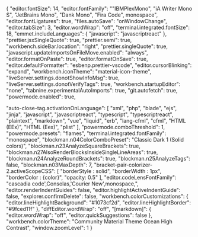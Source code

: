 {
  "editor.fontSize": 14,
  "editor.fontFamily": "\"IBMPlexMono\", \"iA Writer Mono S\", \"JetBrains Mono\", \"Dank Mono\", \"Fira Code\", monospace",
  "editor.fontLigatures": true,
  "files.autoSave": "onWindowChange",
  "editor.tabSize": 3,
  "editor.wordWrap": "off",
  "terminal.integrated.fontSize": 18,
  "emmet.includeLanguages": {
    "javascript": "javascriptreact"
  },
  "prettier.jsxSingleQuote": true,
  "prettier.semi": true,
  "workbench.sideBar.location": "right",
  "prettier.singleQuote": true,
  "javascript.updateImportsOnFileMove.enabled": "always",
  "editor.formatOnPaste": true,
  "editor.formatOnSave": true,
  "editor.defaultFormatter": "esbenp.prettier-vscode",
  "editor.cursorBlinking": "expand",
  "workbench.iconTheme": "material-icon-theme",
  "liveServer.settings.donotShowInfoMsg": true,
  "liveServer.settings.donotVerifyTags": true,
  "workbench.startupEditor": "none",
  "tabnine.experimentalAutoImports": true,
  "git.autofetch": true,
  "powermode.enabled": true,

  "auto-close-tag.activationOnLanguage": [
    "xml",
    "php",
    "blade",
    "ejs",
    "jinja",
    "javascript",
    "javascriptreact",
    "typescript",
    "typescriptreact",
    "plaintext",
    "markdown",
    "vue",
    "liquid",
    "erb",
    "lang-cfml",
    "cfml",
    "HTML (EEx)",
    "HTML (Eex)",
    "plist"
  ],
  "powermode.comboThreshold": 1,
  "powermode.presets": "flames",
  "terminal.integrated.fontFamily": "monospace",
  "blockman.n04ColorComboPreset": "Classic Dark 1 (Solid colors)",
  "blockman.n23AnalyzeSquareBrackets": true,
  "blockman.n27AlsoRenderBlocksInsideSingleLineAreas": true,
  "blockman.n24AnalyzeRoundBrackets": true,
  "blockman.n25AnalyzeTags": false,
  "blockman.n03MaxDepth": 7,
  "bracket-pair-colorizer-2.activeScopeCSS": [
    "borderStyle : solid",
    "borderWidth : 1px",
    "borderColor : {color}",
    "opacity: 0.5"
  ],
  "editor.codeLensFontFamily": "cascadia code',Consolas,'Courier New',monospace,",
  "editor.renderIndentGuides": false,
  "editor.highlightActiveIndentGuide": false,
  "explorer.confirmDelete": false,
  "workbench.colorCustomizations": {
    "editor.lineHighlightBackground": "#1073cf2d",
    "editor.lineHighlightBorder": "#9fced11f"
  },
  "diffEditor.wordWrap": "off",
  "[markdown]": {
    "editor.wordWrap": "off",
    "editor.quickSuggestions": false
  },
  "workbench.colorTheme": "Community Material Theme Ocean High Contrast",
  "window.zoomLevel": 1
}

